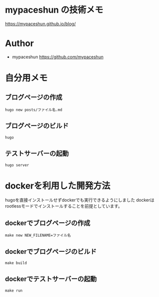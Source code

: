 # mypaceshun の技術メモ

https://mypaceshun.github.io/blog/

# Author

* mypaceshun <https://github.com/mypaceshun>

# 自分用メモ

## ブログページの作成

```
hugo new posts/ファイル名.md
```

## ブログページのビルド

```
hugo
```

## テストサーバーの起動

```
hugo server
```
# dockerを利用した開発方法

hugoを直接インストールせずdockerでも実行できるようにしました
dockerはrootlessモードでインストールすることを前提としています。


## dockerでブログページの作成

```
make new NEW_FILENAME=ファイル名
```

## dockerでブログページのビルド

```
make build
```

## dockerでテストサーバーの起動

```
make run
```
